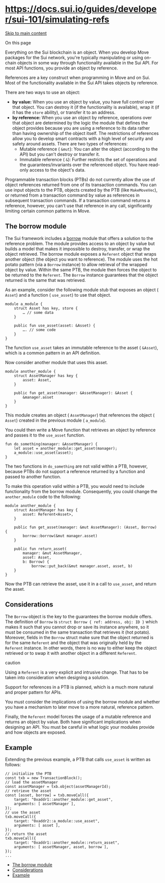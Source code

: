 # https://docs.sui.io/guides/developer/sui-101/simulating-refs

[Skip to main content](https://docs.sui.io/guides/developer/sui-101/simulating-refs#__docusaurus_skipToContent_fallback)

On this page

Everything on the Sui blockchain is an object. When you develop Move packages for the Sui network, you're typically manipulating or using on-chain objects in some way through functionality available in the Sui API. For most API functions, you provide an object by reference.

References are a key construct when programming in Move and on Sui. Most of the functionality available in the Sui API takes objects by reference.

There are two ways to use an object:

- **by value:** When you use an object by value, you have full control over that object. You can destroy it (if the functionality is available), wrap it (if it has the `store` ability), or transfer it to an address.
- **by reference:** When you use an object by reference, operations over that object are determined by the logic the module that defines the object provides because you are using a reference to its data rather than having ownership of the object itself. The restrictions of references allow you to develop smart contracts with a high level of security and safety around assets. There are two types of references:
  - Mutable reference ( `&mut`): You can alter the object (according to the API) but you can't destroy or transfer it.
  - Immutable reference ( `&`): Further restricts the set of operations and the guarantees/invariants over the referenced object. You have read-only access to the object's data.

Programmable transaction blocks (PTBs) do not currently allow the use of object references returned from one of its transaction commands. You can use input objects to the PTB, objects created by the PTB (like `MakeMoveVec`), or returned from a transaction command by value as references in subsequent transaction commands. If a transaction command returns a reference, however, you can't use that reference in any call, significantly limiting certain common patterns in Move.

## The borrow module [​](https://docs.sui.io/guides/developer/sui-101/simulating-refs\#the-borrow-module "Direct link to The borrow module")

The Sui framework includes a [borrow](https://github.com/MystenLabs/sui/blob/main/crates/sui-framework/docs/sui/borrow.md) module that offers a solution to the reference problem. The module provides access to an object by value but builds a model that makes it impossible to destroy, transfer, or wrap the object retrieved. The borrow module exposes a `Referent` object that wraps another object (the object you want to reference). The module uses the hot potato pattern (via a `Borrow` instance) to allow retrieval of the wrapped object by value. Within the same PTB, the module then forces the object to be returned to the `Referent`. The `Borrow` instance guarantees that the object returned is the same that was retrieved.

As an example, consider the following module stub that exposes an object ( `Asset`) and a function ( `use_asset`) to use that object.

```codeBlockLines_p187
module a_module {
    struct Asset has key, store {
        … // some data
    }

    public fun use_asset(asset: &Asset) {
        …. // some code
    }
}

```

The function `use_asset` takes an immutable reference to the asset ( `&Asset`), which is a common pattern in an API definition.

Now consider another module that uses this asset.

```codeBlockLines_p187
module another_module {
    struct AssetManager has key {
        asset: Asset,
    }

    public fun get_asset(manager: &AssetManager): &Asset {
        &manager.asset
    }
}

```

This module creates an object ( `AssetManager`) that references the object ( `Asset`) created in the previous module ( `a_module`).

You could then write a Move function that retrieves an object by reference and passes it to the `use_asset` function.

```codeBlockLines_p187
fun do_something(manager: &AssetManager) {
    let asset = another_module::get_asset(manager);
    a_module::use_asset(asset);
}

```

The two functions in `do_something` are not valid within a PTB, however, because PTBs do not support a reference returned by a function and passed to another function.

To make this operation valid within a PTB, you would need to include functionality from the borrow module. Consequently, you could change the `another_module` code to the following:

```codeBlockLines_p187
module another_module {
    struct AssetManager has key {
        asset: Referent<Asset>,
    }

    public fun get_asset(manager: &mut AssetManager): (Asset, Borrow) {
        borrow::borrow(&mut manager.asset)
    }

    public fun return_asset(
        manager: &mut AssetManager,
        asset: Asset,
        b: Borrow) {
            borrow::put_back(&mut manager.asset, asset, b)
    }
}

```

Now the PTB can retrieve the asset, use it in a call to `use_asset`, and return the asset.

## Considerations [​](https://docs.sui.io/guides/developer/sui-101/simulating-refs\#considerations "Direct link to Considerations")

The `Borrow` object is the key to the guarantees the borrow module offers. The definition of `Borrow` is
`struct Borrow { ref: address, obj: ID }`
which makes it such that you cannot drop or save its instance anywhere, so it must be consumed in the same transaction that retrieves it (hot potato). Moreover, fields in the `Borrow` struct make sure that the object returned is for the same `Referent` and the object that was originally held by the `Referent` instance. In other words, there is no way to either keep the object retrieved or to swap it with another object in a different `Referent`.

caution

Using a `Referent` is a very explicit and intrusive change. That has to be taken into consideration when designing a solution.

Support for references in a PTB is planned, which is a much more natural and proper pattern for APIs.

You must consider the implications of using the borrow module and whether you have a mechanism to later move to a more natural, reference pattern.

Finally, the `Referent` model forces the usage of a mutable reference and returns an object by value. Both have significant implications when designing an API. You must be careful in what logic your modules provide and how objects are exposed.

## Example [​](https://docs.sui.io/guides/developer/sui-101/simulating-refs\#example "Direct link to Example")

Extending the previous example, a PTB that calls `use_asset` is written as follows:

```codeBlockLines_p187
// initialize the PTB
const txb = new TransactionBlock();
// load the assetManager
const assetManager = txb.object(assetManagerId);
// retrieve the asset
const [asset, borrow] = txb.moveCall({
    target: "0xaddr1::another_module::get_asset",
    arguments: [ assetManager ],
});
// use the asset
txb.moveCall({
    target: "0xaddr2::a_module::use_asset",
    arguments: [ asset ],
});
// return the asset
txb.moveCall({
    target: "0xaddr1::another_module::return_asset",
    arguments: [ assetManager, asset, borrow ],
});
...

```

- [The borrow module](https://docs.sui.io/guides/developer/sui-101/simulating-refs#the-borrow-module)
- [Considerations](https://docs.sui.io/guides/developer/sui-101/simulating-refs#considerations)
- [Example](https://docs.sui.io/guides/developer/sui-101/simulating-refs#example)